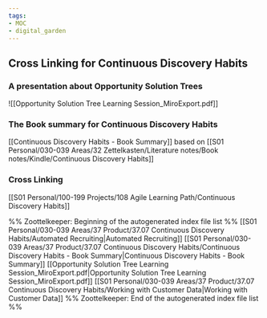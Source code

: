 ```yaml
---
tags: 
- MOC
- digital_garden
---
```

## Cross Linking for Continuous Discovery Habits
### A presentation about Opportunity Solution Trees
![[Opportunity Solution Tree Learning Session_MiroExport.pdf]]
### The Book summary for Continuous Discovery Habits
[[Continuous Discovery Habits - Book Summary]] based on [[S01 Personal/030-039 Areas/32 Zettelkasten/Literature notes/Book notes/Kindle/Continuous Discovery Habits]]

### Cross Linking
[[S01 Personal/100-199 Projects/108 Agile Learning Path/Continuous Discovery Habits]]


%% Zoottelkeeper: Beginning of the autogenerated index file list  %%
 [[S01 Personal/030-039 Areas/37 Product/37.07 Continuous Discovery Habits/Automated Recruiting|Automated Recruiting]]
 [[S01 Personal/030-039 Areas/37 Product/37.07 Continuous Discovery Habits/Continuous Discovery Habits - Book Summary|Continuous Discovery Habits - Book Summary]]
 [[Opportunity Solution Tree Learning Session_MiroExport.pdf|Opportunity Solution Tree Learning Session_MiroExport.pdf]]
 [[S01 Personal/030-039 Areas/37 Product/37.07 Continuous Discovery Habits/Working with Customer Data|Working with Customer Data]]
%% Zoottelkeeper: End of the autogenerated index file list  %%

